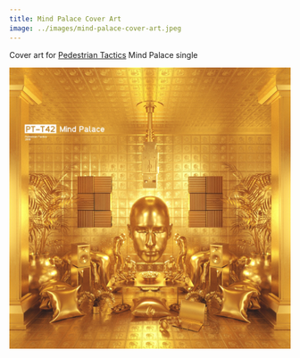```yaml
---
title: Mind Palace Cover Art
image: ../images/mind-palace-cover-art.jpeg
---
```


Cover art for [Pedestrian Tactics](pedestriantactics.com) Mind Palace single

![](../images/mind-palace-cover-art.jpeg)